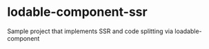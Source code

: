 # lodable-component-ssr

Sample project that implements SSR and code splitting via loadable-component
